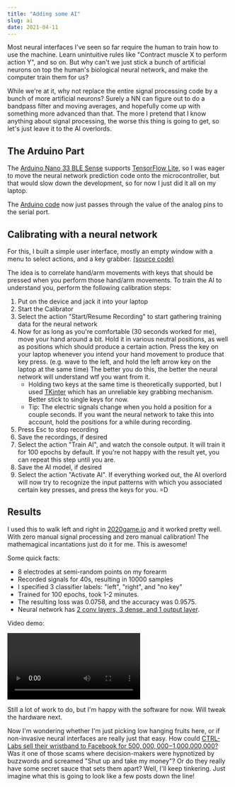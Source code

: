 ```yaml
---
title: "Adding some AI"
slug: ai
date: 2021-04-11
---
```


Most neural interfaces I've seen so far require the human to train how to use
the machine. Learn unintuitive rules like "Contract muscle X to perform action
Y", and so on. But why can't we just stick a bunch of artificial neurons on top
the human's biological neural network, and make the computer train them for us?

While we're at it, why not replace the entire signal processing code by a bunch
of more artificial neurons?  Surely a NN can figure out to do a bandpass filter
and moving averages, and hopefully come up with something more advanced than
that.  The more I pretend that I know anything about signal processing, the
worse this thing is going to get, so let's just leave it to the AI overlords.

## The Arduino Part

The [Arduino Nano 33 BLE Sense](https://store.arduino.cc/arduino-nano-33-ble-sense)
supports [TensorFlow Lite](https://www.tensorflow.org/lite/microcontrollers),
so I was eager to move the neural network prediction code onto the
microcontroller, but that would slow down the development, so for now I just
did it all on my laptop.

The
[Arduino code](https://codeberg.org/hut/psylink/src/branch/master/experimental/3_neural_network/DumbPipe.ino)
now just passes through the value of the analog pins to the serial port.

## Calibrating with a neural network

For this, I built a simple user interface, mostly an empty window with a menu
to select actions, and a key grabber.
[(source code)](https://codeberg.org/hut/psylink/src/branch/master/experimental/3_neural_network/calibrator)

The idea is to correlate hand/arm movements with keys that should be pressed
when you perform those hand/arm movements.  To train the AI to understand you,
perform the following calibration steps:

1. Put on the device and jack it into your laptop
2. Start the Calibrator
3. Select the action "Start/Resume Recording" to start gathering training data
   for the neural network
4. Now for as long as you're comfortable (30 seconds worked for me), move your
   hand around a bit.  Hold it in various neutral positions, as well as
   positions which should produce a certain action.  Press the key on your
   laptop whenever you intend your hand movement to produce that key press.
   (e.g. wave to the left, and hold the left arrow key on the laptop at the
   same time)  The better you do this, the better the neural network will
   understand wtf you want from it.
    - Holding two keys at the same time is theoretically supported,
      but I used [TKinter](https://docs.python.org/3/library/tkinter.html)
      which has an unreliable key grabbing mechanism.  Better stick to single
      keys for now.
    - Tip: The electric signals change when you hold a position for a couple
      seconds.  If you want the neural network to take this into account, hold
      the positions for a while during recording.
5. Press Esc to stop recording
6. Save the recordings, if desired
7. Select the action "Train AI", and watch the console output.  It will train
   it for 100 epochs by default.  If you're not happy with the result yet, you
   can repeat this step until you are.
8. Save the AI model, if desired
9. Select the action "Activate AI".  If everything worked out, the AI overlord
   will now try to recognize the input patterns with which you associated
   certain key presses, and press the keys for you. =D

## Results

I used this to walk left and right in [2020game.io](https://2020game.io) and it
worked pretty well.  With zero manual signal processing and zero manual
calibration! The mathemagical incantations just do it for me. This is awesome!

Some quick facts:

- 8 electrodes at semi-random points on my forearm
- Recorded signals for 40s, resulting in 10000 samples
- I specified 3 classifier labels: "left", "right", and "no key"
- Trained for 100 epochs, took 1-2 minutes.
- The resulting loss was 0.0758, and the accuracy was 0.9575.
- Neural network has [2 conv layers, 3 dense, and 1 output layer](https://codeberg.org/hut/psylink/src/branch/master/experimental/3_neural_network/calibrator/ai.py).

Video demo:

<video class="tab" style="max-width: 100%;" controls>
    Your browser does not support the &lt;video&gt; tag, download the video
    <a href="data/myo/video3.webm">here</a>.
    <source src="data/myo/video3.webm" />
</video>

Still a lot of work to do, but I'm happy with the software for now. Will tweak
the hardware next.

Now I'm wondering whether I'm just picking low hanging fruits here, or if
non-invasive neural interfaces are really just that easy.  How could [CTRL-Labs
sell their wristband to Facebook for $500,000,000-$1,000,000,000?](
https://www.cnbc.com/2019/09/23/facebook-announces-acquisition-of-brain-computing-start-up-ctrl-labs.html)
Was it one of those scams where decision-makers were hypnotized by buzzwords
and screamed "Shut up and take my money"?  Or do they really have some secret
sauce that sets them apart?  Well, I'll keep tinkering. Just imagine what this
is going to look like a few posts down the line!
